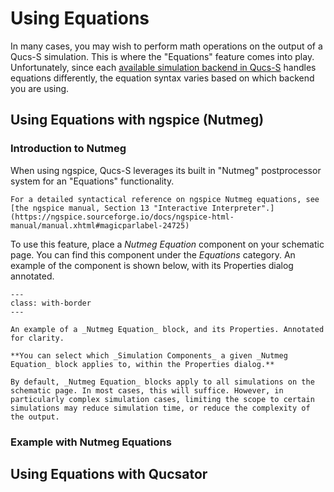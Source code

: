 # Using Equations

In many cases, you may wish to perform math operations on the output of a Qucs-S simulation. This is where the "Equations" feature comes into play. Unfortunately, since each [available simulation backend in Qucs-S](/overview/choosing-a-sim-backend) handles equations differently, the equation syntax varies based on which backend you are using.

## Using Equations with ngspice (Nutmeg)

### Introduction to Nutmeg

When using ngspice, Qucs-S leverages its built in "Nutmeg" postprocessor system for an "Equations" functionality.

```{tip}
For a detailed syntactical reference on ngspice Nutmeg equations, see [the ngspice manual, Section 13 "Interactive Interpreter".](https://ngspice.sourceforge.io/docs/ngspice-html-manual/manual.xhtml#magicparlabel-24725)
```

To use this feature, place a _Nutmeg Equation_ component on your schematic page. You can find this component under the _Equations_ category. An example of the component is shown below, with its Properties dialog annotated.

```{figure} /overview/images/nutmeg-equations-properties-annotated.drawio.png
---
class: with-border
---

An example of a _Nutmeg Equation_ block, and its Properties. Annotated for clarity.
```

```{tip}
**You can select which _Simulation Components_ a given _Nutmeg Equation_ block applies to, within the Properties dialog.**

By default, _Nutmeg Equation_ blocks apply to all simulations on the schematic page. In most cases, this will suffice. However, in particularly complex simulation cases, limiting the scope to certain simulations may reduce simulation time, or reduce the complexity of the output.
```

### Example with Nutmeg Equations

## Using Equations with Qucsator